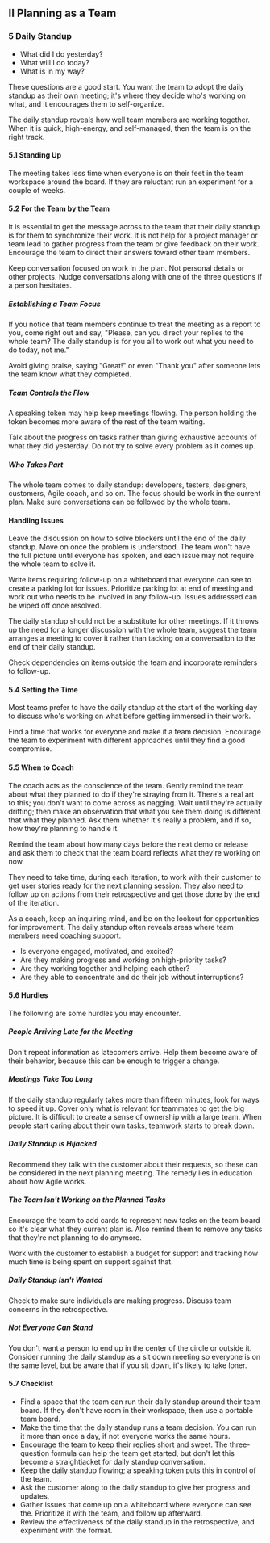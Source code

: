 ## II Planning as a Team

### 5 Daily Standup

* What did I do yesterday?
* What will I do today?
* What is in my way?

These questions are a good start. You want the team to adopt the daily standup as their own meeting; it's where they decide who's working on what, and it encourages them to self-organize.

The daily standup reveals how well team members are working together. When it is quick, high-energy, and self-managed, then the team is on the right track.

#### 5.1 Standing Up

The meeting takes less time when everyone is on their feet in the team workspace around the board. If they are reluctant run an experiment for a couple of weeks.

#### 5.2 For the Team by the Team

It is essential to get the message across to the team that their daily standup is for them to synchronize their work. It is not help for a project manager or team lead to gather progress from the team or give feedback on their work. Encourage the team to direct their answers toward other team members.

Keep conversation focused on work in the plan. Not personal details or other projects. Nudge conversations along with one of the three questions if a person hesitates.

##### Establishing a Team Focus

If you notice that team members continue to treat the meeting as a report to you, come right out and say, "Please, can you direct your replies to the whole team? The daily standup is for you all to work out what you need to do today, not me."

Avoid giving praise, saying "Great!" or even "Thank you" after someone lets the team know what they completed.

##### Team Controls the Flow

A speaking token may help keep meetings flowing. The person holding the token becomes more aware of the rest of the team waiting.

Talk about the progress on tasks rather than giving exhaustive accounts of what they did yesterday. Do not try to solve every problem as it comes up.

##### Who Takes Part

The whole team comes to daily standup: developers, testers, designers, customers, Agile coach, and so on. The focus should be work in the current plan. Make sure conversations can be followed by the whole team.

#### Handling Issues

Leave the discussion on how to solve blockers until the end of the daily standup. Move on once the problem is understood. The team won't have the full picture until everyone has spoken, and each issue may not require the whole team to solve it.

Write items requiring follow-up on a whiteboard that everyone can see to create a parking lot for issues. Prioritize parking lot at end of meeting and work out who needs to be involved in any follow-up. Issues addressed can be wiped off once resolved.

The daily standup should not be a substitute for other meetings. If it throws up the need for a longer discussion with the whole team, suggest the team arranges a meeting to cover it rather than tacking on a conversation to the end of their daily standup.

Check dependencies on items outside the team and incorporate reminders to follow-up.

#### 5.4 Setting the Time

Most teams prefer to have the daily standup at the start of the working day to discuss who's working on what before getting immersed in their work.

Find a time that works for everyone and make it a team decision. Encourage the team to experiment with different approaches until they find a good compromise.

#### 5.5 When to Coach

The coach acts as the conscience of the team. Gently remind the team about what they planned to do if they're straying from it. There's a real art to this; you don't want to come across as nagging. Wait until they're actually drifting; then make an observation that what you see them doing is different that what they planned. Ask them whether it's really a problem, and if so, how they're planning to handle it.

Remind the team about how many days before the next demo or release and ask them to check that the team board reflects what they're working on now.

They need to take time, during each iteration, to work with their customer to get user stories ready for the next planning session. They also need to follow up on actions from their retrospective and get those done by the end of the iteration.

As a coach, keep an inquiring mind, and be on the lookout for opportunities for improvement. The daily standup often reveals areas where team members need coaching support.

* Is everyone engaged, motivated, and excited?
* Are they making progress and working on high-priority tasks?
* Are they working together and helping each other?
* Are they able to concentrate and do their job without interruptions?

#### 5.6 Hurdles

The following are some hurdles you may encounter.

##### People Arriving Late for the Meeting

Don't repeat information as latecomers arrive. Help them become aware of their behavior, because this can be enough to trigger a change.

##### Meetings Take Too Long

If the daily standup regularly takes more than fifteen minutes, look for ways to speed it up. Cover only what is relevant for teammates to get the big picture. It is difficult to create a sense of ownership with a large team. When people start caring about their own tasks, teamwork starts to break down.

##### Daily Standup is Hijacked

Recommend they talk with the customer about their requests, so these can be considered in the next planning meeting. The remedy lies in education about how Agile works.

##### The Team Isn't Working on the Planned Tasks

Encourage the team to add cards to represent new tasks on the team board so it's clear what they current plan is. Also remind them to remove any tasks that they're not planning to do anymore. 

Work with the customer to establish a budget for support and tracking how much time is being spent on support against that.

##### Daily Standup Isn't Wanted

Check to make sure individuals are making progress. Discuss team concerns in the retrospective.

##### Not Everyone Can Stand

You don't want a person to end up in the center of the circle or outside it. Consider running the daily standup as a sit down meeting so everyone is on the same level, but be aware that if you sit down, it's likely to take loner.

#### 5.7 Checklist

* Find a space that the team can run their daily standup around their team board. If they don't have room in their workspace, then use a portable team board.
* Make the time that the daily standup runs a team decision. You can run it more than once a day, if not everyone works the same hours.
* Encourage the team to keep their replies short and sweet. The three-question formula can help the team get started, but don't let this become a straightjacket for daily standup conversation.
* Keep the daily standup flowing; a speaking token puts this in control of the team.
* Ask the customer along to the daily standup to give her progress and updates.
* Gather issues that come up on a whiteboard where everyone can see the. Prioritize it with the team, and follow up afterward.
* Review the effectiveness of the daily standup in the retrospective, and experiment with the format.
